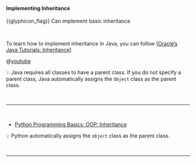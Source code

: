 <div id="title">

#### Implementing Inheritance

</div>

<span id="prereqs"><dynamic-panel src="../../oopDesign/inheritance/what/unit-inElsewhere-asFlat.md" boilerplate header="%%{{glyphicon_education}} Design → OOP → Inheritance → What%%" /></span>

<span id="outcomes">{{glyphicon_flag}} Can implement basic inheritance</span>

<div id="body">

<tabs> 
  <tab header="Java">

To learn how to implement inheritance in Java, you can follow [[Oracle’s Java Tutorials: Inheritance](https://docs.oracle.com/javase/tutorial/java/IandI/subclasses.html)]

<panel type="seamless" header=":tv: A very beginner-friendly video about implementing Java inheritance.">

@[youtube](9JpNY-XAseg)

</panel><p/>

:bulb: Java requires all classes to have a parent class. If you do not specify a parent class, Java automatically assigns the `Object` class as the parent class.

  <hr></tab>
  <tab header="Python">

* [Python Programming Basics: OOP: Inheritance](https://nus-te3201.github.io/website/programming/toc/oop.html#inheritance)

:bulb: Python automatically assigns the `object` class as the parent class.

  <hr></tab>
</tabs>


</div>

<div id="extras">
</div>